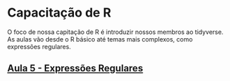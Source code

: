 # Capacitação de R

O foco de nossa capitação de R é introduzir nossos membros ao tidyverse. As aulas vão desde o R básico até temas mais complexos, como expressões regulares.

## [Aula 5 - Expressões Regulares](https://insper-data.github.io/Scripts-Aulas/Aulas-R/Aula-5.html)
